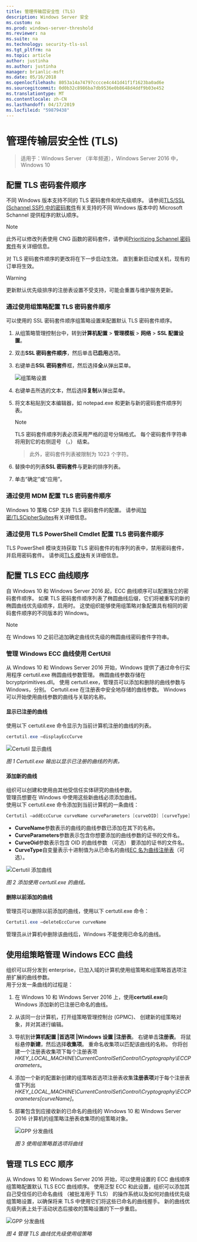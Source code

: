 ```yaml
---
title: 管理传输层安全性 (TLS)
description: Windows Server 安全
ms.custom: na
ms.prod: windows-server-threshold
ms.reviewer: na
ms.suite: na
ms.technology: security-tls-ssl
ms.tgt_pltfrm: na
ms.topic: article
author: justinha
ms.author: justinha
manager: brianlic-msft
ms.date: 05/16/2018
ms.openlocfilehash: 8053a14a74797cccce4c441d41f1f1623ba0ad6e
ms.sourcegitcommit: 0d0b32c8986ba7db9536e0b8648d4ddf9b03e452
ms.translationtype: MT
ms.contentlocale: zh-CN
ms.lasthandoff: 04/17/2019
ms.locfileid: "59879438"
---
```

# <a name="manage-transport-layer-security-tls"></a>管理传输层安全性 (TLS)

>适用于：Windows Server （半年频道），Windows Server 2016 中，Windows 10

## <a name="configuring-tls-cipher-suite-order"></a>配置 TLS 密码套件顺序

不同 Windows 版本支持不同的 TLS 密码套件和优先级顺序。 请参阅[TLS/SSL (Schannel SSP) 中的密码套件](https://msdn.microsoft.com/library/windows/desktop/aa374757.aspx)有关支持的不同 Windows 版本中的 Microsoft Schannel 提供程序的默认顺序。

> [!NOTE] 
> 此外可以修改列表使用 CNG 函数的密码套件，请参阅[Prioritizing Schannel 密码套件](https://msdn.microsoft.com/library/windows/desktop/bb870930.aspx)有关详细信息。

对 TLS 密码套件顺序的更改将在下一步启动生效。 直到重新启动或关机，现有的订单将生效。

> [!WARNING] 
> 更新默认优先级排序的注册表设置不受支持，可能会重置与维护服务更新。 

### <a name="configuring-tls-cipher-suite-order-by-using-group-policy"></a>通过使用组策略配置 TLS 密码套件顺序

可以使用的 SSL 密码套件顺序组策略设置来配置默认 TLS 密码套件顺序。

1.  从组策略管理控制台中，转到**计算机配置** > **管理模板** > **网络** >  **SSL 配置设置**。
2.  双击**SSL 密码套件顺序**，然后单击**已启用**选项。
3.  右键单击**SSL 密码套件**框，然后选择**全**从弹出菜单。

    ![组策略设置](../media/Transport-Layer-Security-protocol/ssl-cipher-suite-order-gp-setting.png)

4.  右键单击所选的文本，然后选择**复制**从弹出菜单。
5.  将文本粘贴到文本编辑器，如 notepad.exe 和更新与新的密码套件顺序列表。

    > [!NOTE]
    > TLS 密码套件顺序列表必须采用严格的逗号分隔格式。 每个密码套件字符串将用到它的右侧逗号 （，） 结束。 

    > 此外，密码套件列表被限制为 1023 个字符。

6.  替换中的列表**SSL 密码套件**与更新的排序列表。
7.  单击“确定”或“应用”。

### <a name="configuring-tls-cipher-suite-order-by-using-mdm"></a>通过使用 MDM 配置 TLS 密码套件顺序

Windows 10 策略 CSP 支持 TLS 密码套件的配置。 请参阅[加密/TLSCipherSuites](https://msdn.microsoft.com/windows/hardware/commercialize/customize/mdm/policy-configuration-service-provider#cryptography-tlsciphersuites)有关详细信息。

### <a name="configuring-tls-cipher-suite-order-by-using-tls-powershell-cmdlets"></a>通过使用 TLS PowerShell Cmdlet 配置 TLS 密码套件顺序

TLS PowerShell 模块支持获取 TLS 密码套件的有序列的表中，禁用密码套件，并启用密码套件。 请参阅[TLS 模块](https://technet.microsoft.com/itpro/powershell/windows/tls/tls)有关详细信息。

## <a name="configuring-tls-ecc-curve-order"></a>配置 TLS ECC 曲线顺序 

自 Windows 10 和 Windows Server 2016 起，ECC 曲线顺序可以配置独立的密码套件顺序。 如果 TLS 密码套件顺序列表了椭圆曲线后缀，它们将被重写的新的椭圆曲线优先级顺序，启用时。 这使组织能够使用组策略对象配置具有相同的密码套件顺序的不同版本的 Windows。

> [!NOTE]
> 在 Windows 10 之前已追加确定曲线优先级的椭圆曲线密码套件字符串。

### <a name="managing-windows-ecc-curves-using-certutil"></a>管理 Windows ECC 曲线使用 CertUtil

从 Windows 10 和 Windows Server 2016 开始，Windows 提供了通过命令行实用程序 certutil.exe 椭圆曲线参数管理。 椭圆曲线参数存储在 bcryptprimitives.dll。 使用 certutil.exe，管理员可以添加和删除的曲线参数与 Windows，分别。 Certutil.exe 在注册表中安全地存储的曲线参数。 Windows 可以开始使用曲线参数的曲线与关联的名称。    

#### <a name="displaying-registered-curves"></a>显示已注册的曲线

使用以下 certutil.exe 命令显示为当前计算机注册的曲线的列表。

```powershell
certutil.exe –displayEccCurve
```

![Certutil 显示曲线](../media/Transport-Layer-Security-protocol/certutil-display-curves.png)

*图 1 Certutil.exe 输出以显示已注册的曲线的列表。*

#### <a name="adding-a-new-curve"></a>添加新的曲线

组织可以创建和使用由其他受信任实体研究的曲线参数。  
管理员想要在 Windows 中使用这些新曲线必须添加曲线。  
使用以下 certutil.exe 命令添加到当前计算机的一条曲线：

```powershell
Certutil —addEccCurue curveName curveParameters [curveOID] [curveType]
```

- **CurveName**参数表示的曲线的曲线参数已添加在其下的名称。
- **CurveParameters**参数表示包含你想要添加的曲线参数的证书的文件名。
- **CurveOid**参数表示包含 OID 的曲线参数 （可选） 要添加的证书的文件名。
- **CurveType**自变量表示十进制值为从已命名的曲线[EC 名为曲线注册表](http://www.iana.org/assignments/tls-parameters/tls-parameters.xhtml#tls-parameters-8)（可选）。

![Certutil 添加曲线](../media/Transport-Layer-Security-protocol/certutil-add-curves.png)

*图 2 添加使用 certutil.exe 的曲线。*

#### <a name="removing-a-previously-added-curve"></a>删除以前添加的曲线

管理员可以删除以前添加的曲线，使用以下 certutil.exe 命令：

```powershell
Certutil.exe –deleteEccCurve curveName
```

管理员从计算机中删除该曲线后，Windows 不能使用已命名的曲线。

## <a name="managing-windows-ecc-curves-using-group-policy"></a>使用组策略管理 Windows ECC 曲线

组织可以将分发到 enterprise，已加入域的计算机使用组策略和组策略首选项注册扩展的曲线参数。  
用于分发一条曲线的过程是：

1.  在 Windows 10 和 Windows Server 2016 上，使用**certutil.exe**向 Windows 添加新的已注册已命名的曲线。
2.  从该同一台计算机，打开组策略管理控制台 (GPMC)、 创建新的组策略对象，并对其进行编辑。
3.  导航到**计算机配置 |首选项 |Windows 设置 |注册表**。  右键单击**注册表**。 将鼠标悬停**新建**，然后选择**收集项**。 重命名收集项以匹配该曲线的名称。 你将创建一个注册表收集项下每个注册表项*HKEY_LOCAL_MACHINE\CurrentControlSet\Control\Cryptography\ECCParameters*。
4.  添加一个新的配置新创建的组策略首选项注册表收集**注册表项**对于每个注册表值下列出*HKEY_LOCAL_MACHINE\CurrentControlSet\Control\Cryptography\ECCParameters\[curveName]*。
5.  部署包含到应接收新的已命名的曲线的 Windows 10 和 Windows Server 2016 计算机的组策略注册表收集项的组策略对象。

    ![GPP 分发曲线](../media/Transport-Layer-Security-protocol/gpp-distribute-curves.png)

    *图 3 使用组策略首选项将曲线*

## <a name="managing-tls-ecc-order"></a>管理 TLS ECC 顺序

从 Windows 10 和 Windows Server 2016 开始，可以使用设置的 ECC 曲线顺序组策略配置默认 TLS ECC 曲线顺序。 使用泛型 ECC 和此设置，组织可以添加其自己受信任的已命名曲线 （被批准用于 TLS） 的操作系统以及如何对曲线优先级组策略设置，以确保将来 TLS 中使用它们将这些已命名的曲线握手。 新的曲线优先级列表上处于活动状态后接收的策略设置的下一步重启。     

![GPP 分发曲线](../media/Transport-Layer-Security-protocol/gp-managing-tls-curve-priority-order.png)

*图 4 管理 TLS 曲线优先级使用组策略*


